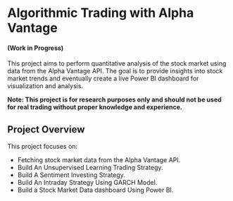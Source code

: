 # Algorithmic Trading with Alpha Vantage
#### (Work in Progress)

This project aims to perform quantitative analysis of the stock market using data from the Alpha Vantage API. The goal is to provide insights into stock market trends and eventually create a live Power BI dashboard for visualization and analysis.


**Note: This project is for research purposes only and should not be used for real trading without proper knowledge and experience.**

## Project Overview
This project focuses on:

* Fetching stock market data from the Alpha Vantage API.
* Build An Unsupervised Learning Trading Strategy.
* Build A Sentiment Investing Strategy.
* Build An Intraday Strategy Using GARCH Model.
* Build a Stock Market Data dashboard Using Power BI.